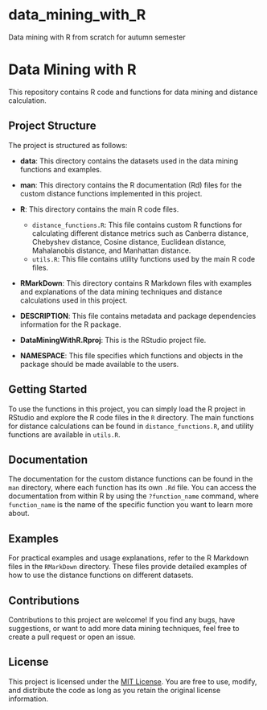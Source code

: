 # data_mining_with_R
Data mining with R from scratch for autumn  semester 

# Data Mining with R

This repository contains R code and functions for data mining and distance calculation.

## Project Structure

The project is structured as follows:

- **data**: This directory contains the datasets used in the data mining functions and examples.

- **man**: This directory contains the R documentation (Rd) files for the custom distance functions implemented in this project.

- **R**: This directory contains the main R code files.
    - `distance_functions.R`: This file contains custom R functions for calculating different distance metrics such as Canberra distance, Chebyshev distance, Cosine distance, Euclidean distance, Mahalanobis distance, and Manhattan distance.
    - `utils.R`: This file contains utility functions used by the main R code files.

- **RMarkDown**: This directory contains R Markdown files with examples and explanations of the data mining techniques and distance calculations used in this project.

- **DESCRIPTION**: This file contains metadata and package dependencies information for the R package.

- **DataMiningWithR.Rproj**: This is the RStudio project file.

- **NAMESPACE**: This file specifies which functions and objects in the package should be made available to the users.

## Getting Started

To use the functions in this project, you can simply load the R project in RStudio and explore the R code files in the `R` directory. The main functions for distance calculations can be found in `distance_functions.R`, and utility functions are available in `utils.R`.

## Documentation

The documentation for the custom distance functions can be found in the `man` directory, where each function has its own `.Rd` file. You can access the documentation from within R by using the `?function_name` command, where `function_name` is the name of the specific function you want to learn more about.

## Examples

For practical examples and usage explanations, refer to the R Markdown files in the `RMarkDown` directory. These files provide detailed examples of how to use the distance functions on different datasets.

## Contributions

Contributions to this project are welcome! If you find any bugs, have suggestions, or want to add more data mining techniques, feel free to create a pull request or open an issue.

## License

This project is licensed under the [MIT License](LICENSE). You are free to use, modify, and distribute the code as long as you retain the original license information.

